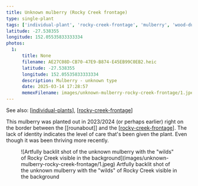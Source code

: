 ```yaml
---
title: Unknown mulberry (Rocky Creek frontage)
type: single-plant
tags: ['individual-plant', 'rocky-creek-frontage', 'mulberry', 'wood-duck-meadows']
latitude: -27.538355
longitude: 152.05535833333334
photos:
  1:
      title: None
      filename: AE27C08D-CB70-47E9-B874-E45EB99C0EB2.heic
      latitude: -27.538355
      longitude: 152.05535833333334
      description: Mulberry - unknown type
      date: 2025-03-14 17:28:57
      memexFilename: images/unknown-mulberry-rocky-creek-frontage/1.jpeg
---
```


See also: [[individual-plants]], [[rocky-creek-frontage]]

This mulberry was planted out in 2023/2024 (or perhaps earlier) right on the border between the [[rounabout]] and the [[rocky-creek-frontage]]. The lack of identity indicates the level of care that's been given the plant. Even though it was been thriving more recently.

<figure markdown>
![Artfully backlit shot of the unknown mulberry with the "wilds" of Rocky Creek visible in the background](images/unknown-mulberry-rocky-creek-frontage/1.jpeg)
<caption>Artfully backlit shot of the unknown mulberry with the "wilds" of Rocky Creek visible in the background</caption>
</figure>


[//begin]: # "Autogenerated link references for markdown compatibility"
[individual-plants]: individual-plants "Individual plants"
[rocky-creek-frontage]: ../rocky-creek-frontage "Rocky Creek Frontage"
[//end]: # "Autogenerated link references"